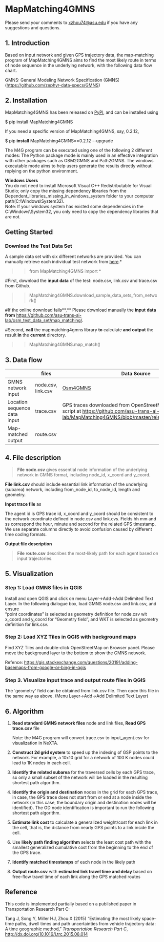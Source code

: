 # MapMatching4GMNS

Please send your comments to <xzhou74@asu.edu> if you have any suggestions and
questions.

## 1. Introduction

Based on input network and given GPS trajectory data, the map-matching program
of MapMatching4GMNS aims to find the most likely route in terms of node sequence
in the underlying network, with the following data flow chart.

GMNS: General Modeling Network Specification (GMNS)
(<https://github.com/zephyr-data-specs/GMNS>)



## 2. Installation

MapMatching4GMNS has been released on
[PyPI](https://test.pypi.org/project/MapMatching4GMNS/), and can be installed
using

\$ pip install MapMatching4GMNS

If you need a specific version of MapMatching4GMNS, say, 0.2.12,

\$ pip **install** MapMatching4GMNS==0.2.12 --upgrade

The M4G program can be executed using one of the following 2 different modes:
The Python package mode is mainly used in an effective integration with other
packages such as OSM2GMNS and Path2GMNS. The windows executable mode aims to
help users generate the results directly without replying on the python
environment.

**Windows Users**  
You do not need to install Microsoft Visual C++ Redistributable for Visual
Studio; only copy the missing dependency libraries from the
Dependent_libraries_missing_in_windows_system folder to your computer
path(C:\\Windows\\System32).  
Note: If your windows system has existed some dependencies in the
C:\\Windows\\System32, you only need to copy the dependency libraries that are
not.

## Getting Started

### Download the Test Data Set

A sample data set with six different networks are provided. You can manually
retrieve each individual test network from
[here](https://github.com/asu-trans-ai-lab/osm_test_data_set//datasets/map_matchindata).\*

>>from MapMatching4GMNS import * 

\#First, download the **input data** of the test: node.csv, link.csv and
trace.csv from Github.

>>MapMatching4GMNS.download_sample_data_sets_from_network()

\#If the online download fails**,** Please download manually the **input**
**data** **from**
<https://github.com/asu-trans-ai-lab/osm_test_data_set/map_matching/>.

\#Second, **call** the mapmatching4gmns library **to** calculate **and**
**output** the result **in** the **current** directory.

>>MapMatching4GMNS.map_match()



## 3. Data flow

|                              | **files**          | **Data Source**                                                                                                                                                 | **Visualization**                                                                                                |
|------------------------------|--------------------|-----------------------------------------------------------------------------------------------------------------------------------------------------------------|------------------------------------------------------------------------------------------------------------------|
| GMNS network input           | node.csv, link.csv | [Osm4GMNS](https://osm2gmns.readthedocs.io/en/latest/)                                                                                                          | [QGIS](https://www.qgis.org/en/site/), [web interface for GMNS](https://asu-trans-ai-lab.github.io/index.html#/) |
| Location sequence data input | trace.csv          | GPS traces downloaded from OpenStreetMap, e.g., using the script at <https://github.com/asu-trans-ai-lab/MapMatching4GMNS/blob/master/release/get_gps_trace.py> | QGIS                                                                                                             |
| Map-matched output           | route.csv          |                                                                                                                                                                 | QGIS                                                                                                             |


## 4. File description

>   **File node.csv** gives essential node information of the underlying network
>   in GMNS format, including node_id, x_coord and y_coord.


**File link.csv** should include essential link information of the underlying
(subarea) network, including from_node_id, to_node_id, length and geometry.

**Input trace file** as

The agent id is GPS trace id, x_coord and y_coord should be consistent to the
network coordinate defined in node.csv and link.cvs. Fields hh mm and ss
correspond the hour, minute and second for the related GPS timestamp. We use
separate columns directly to avoid confusion caused by different time coding
formats.


**Output file description**

>   **File route.csv** describes the most-likely path for each agent based on
>   input trajectories.


## 5. Visualization

### Step 1: Load GMNS files in QGIS

Install and open QGIS and click on menu Layer-\>Add-\>Add Delimited Text Layer.
In the following dialogue box, load GMNS node.csv and link.csv, and ensure  
“point coordinates” is selected as geometry definition for node.csv wit x_coord
and y_coord for “Geometry field”, and WKT is selected as geometry definition for
link.csv.

### Step 2: Load XYZ Tiles in QGIS with background maps

Find XYZ Tiles and double-click OpenStreetMap on Browser panel. Please move the
background layer to the bottom to show the GMNS network.

Refence:
<https://gis.stackexchange.com/questions/20191/adding-basemaps-from-google-or-bing-in-qgis>

### Step 3. Visualize input trace and output route files in QGIS

The 'geometry' field can be obtained from link.csv file. Then open this file in
the same way as above. (Menu Layer-\>Add-\>Add Delimited Text Layer)

## 6. Algorithm

1.  **Read standard GMNS network files** node and link files, **Read GPS
    trace.csv** file

    Note: the M4G program will convert trace.csv to input_agent.csv for
    visualization in NeXTA.

2.  **Construct 2d grid system** to speed up the indexing of GSP points to the
    network. For example, a 10x10 grid for a network of 100 K nodes could lead
    to 1K nodes in each cell.

3.  **Identify the related subarea** for the traversed cells by each GPS trace,
    so only a small subset of the network will be loaded in the resulting
    shortest path algorithm.

4.  **Identify the origin and destination** nodes in the grid for each GPS
    trace, in case, the GPS trace does not start from or end at a node inside
    the network (in this case, the boundary origin and destination nodes will be
    identified). The OD node identification is important to run the following
    shortest path algorithm.

5.  **Estimate link cost** to calculate a generalized weight/cost for each link
    in the cell, that is, the distance from nearly GPS points to a link inside
    the cell.

6.  Use **likely path finding algorithm** selects the least cost path with the
    smallest generalized cumulative cost from the beginning to the end of the
    GPS trace.

7.  **Identify matched timestamps** of each node in the likely path

8.  **Output route.csv** with **estimated link travel time and delay** based on
    free-flow travel time of each link along the GPS matched routes

## Reference

This code is implemented partially based on a published paper in Transportation
Research Part C:

Tang J, Song Y, Miller HJ, Zhou X (2015) “Estimating the most likely space–time
paths, dwell times and path uncertainties from vehicle trajectory data: A time
geographic method,” *Transportation Research Part C*,
<http://dx.doi.org/10.1016/j.trc.2015.08.014>
